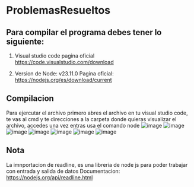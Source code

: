 # ProblemasResueltos

## Para compilar el programa debes tener lo siguiente: 

1) Visual studio code pagina oficial
https://code.visualstudio.com/download

3) Version de Node: v23.11.0 Pagina oficial:
https://nodejs.org/es/download/current


## Compilacion
Para ejercutar el archivo primero abres el archivo en tu visual studio code, te vas al cmd y te direcciones a la carpeta donde quieras visualizar el archivo, accedes una vez entras  usa el comando node <nombredelarchivo>
![image](https://github.com/user-attachments/assets/6f380e81-246d-473c-8e5d-7da8552f68f4)
![image](https://github.com/user-attachments/assets/f8f8d7fb-515c-4061-8f19-34b265da5863)
![image](https://github.com/user-attachments/assets/305985df-e552-4355-8ae7-686be54e5329)
![image](https://github.com/user-attachments/assets/ae2d2e1f-0414-4ce1-ab28-eaf084e5e32a)
![image](https://github.com/user-attachments/assets/0a999778-9f52-456d-baae-ec0eed24f673)
![image](https://github.com/user-attachments/assets/d1d824e5-6f21-42ac-be4f-34f822122eb7)
![image](https://github.com/user-attachments/assets/b097cc0e-4823-4af1-a3c6-6f0ab197a5ff)


## Nota 
La imnportacion de readline, es una libreria de node js para poder trabajar con entrada y salida de datos
Documentacion: https://nodejs.org/api/readline.html
